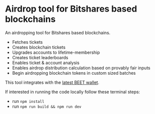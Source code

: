 # Airdrop tool for Bitshares based blockchains

An airdropping tool for Bitshares based blockchains.

* Fetches tickets
* Creates blockchain tickets
* Upgrades accounts to lifetime-membership
* Creates ticket leaderboards
* Enables ticket & account analysis
* Enables airdrop distribution calculation based on provably fair inputs
* Begin airdropping blockchain tokens in custom sized batches

This tool integrates with the [latest BEET wallet](https://github.com/bitshares/beet/releases).

If interested in running the code locally follow these terminal steps:
* run `npm install`
* run `npm run build && npm run dev`